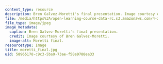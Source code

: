 ```yaml
---
content_type: resource
description: Bren Galvez-Moretti's final presentation. Image courtesy of Bren Galvez-Moretti.
file: /media/https%3A/open-learning-course-data-rc.s3.amazonaws.com/4-370-interrogative-design-workshop-fall-2005/58965178c9c35ba073aef58e9788ea33_moretti_final.jpg
file_type: image/jpeg
image_metadata:
  caption: Bren Galvez-Moretti's final presentation.
  credit: Image courtesy of Bren Galvez-Moretti.
  image-alt: Moretti final.
resourcetype: Image
title: moretti_final.jpg
uid: 58965178-c9c3-5ba0-73ae-f58e9788ea33
---
```


